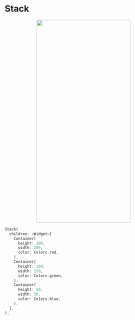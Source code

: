 # Stack
<p align="center">
<img src="https://docs.google.com/uc?id=1v_jpbwUbOhEjLRrmEB2z4_S21FFjdAZo" height="649" width="300">
</p>

```dart
Stack(
  children: <Widget>[
    Container(
      height: 200,
      width: 200,
      color: Colors.red,
    ),
    Container(
      height: 150,
      width: 150,
      color: Colors.green,
    ),
    Container(
      height: 50,
      width: 50,
      color: Colors.blue,
    ),
  ],
),
```
